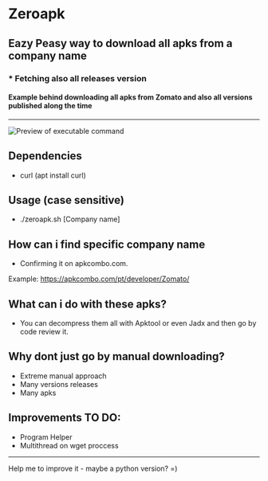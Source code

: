 # Zeroapk
## Eazy Peasy way to download all apks from a company name
### * Fetching also all releases version
#### Example behind downloading all apks from Zomato and also all versions published along the time
---
![Preview of executable command](https://github.com/zeroc00I/zeroapk/blob/main/zeroapk.png)

## Dependencies
- curl (apt install curl)

## Usage (case sensitive)
- ./zeroapk.sh [Company name]

## How can i find specific company name
- Confirming it on apkcombo.com.

Example: https://apkcombo.com/pt/developer/Zomato/

## What can i do with these apks?
- You can decompress them all with Apktool or even Jadx and then go by code review it.

## Why dont just go by manual downloading?
- Extreme manual approach
- Many versions releases
- Many apks

## Improvements TO DO:
- Program Helper
- Multithread on wget proccess

---
Help me to improve it - maybe a python version? =)
